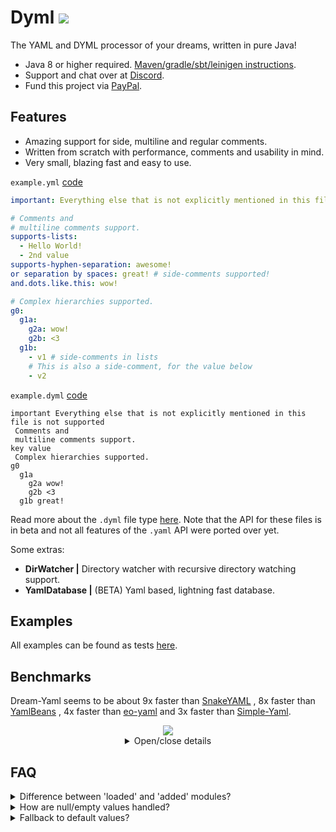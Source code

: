 # Dyml [![](https://jitpack.io/v/Osiris-Team/Dyml.svg)](https://jitpack.io/#Osiris-Team/Dyml)
The YAML and DYML processor of your dreams, written in pure Java! <br>
- Java 8 or higher required.
[Maven/gradle/sbt/leinigen instructions](https://jitpack.io/#Osiris-Team/Dyml/LATEST).
- Support and chat over at [Discord](https://discord.com/invite/GGNmtCC).
- Fund this project via [PayPal](https://www.paypal.com/donate?hosted_button_id=JNXQCWF2TF9W4).

## Features
- Amazing support for side, multiline and regular comments.
- Written from scratch with performance, comments and usability in mind.
- Very small, blazing fast and easy to use.

`example.yml` [code](src/test/java/examples/yaml/FeaturesExample.java)
```YAML
important: Everything else that is not explicitly mentioned in this file is not supported

# Comments and
# multiline comments support.
supports-lists: 
  - Hello World!
  - 2nd value
supports-hyphen-separation: awesome! 
or separation by spaces: great! # side-comments supported!
and.dots.like.this: wow!

# Complex hierarchies supported.
g0:
  g1a:
    g2a: wow!
    g2b: <3
  g1b:
    - v1 # side-comments in lists
    # This is also a side-comment, for the value below
    - v2
```

`example.dyml` [code](src/test/java/examples/dyml/FeaturesExample.java)
```DYML
important Everything else that is not explicitly mentioned in this file is not supported
 Comments and
 multiline comments support.
key value
 Complex hierarchies supported.
g0
  g1a
    g2a wow!
    g2b <3
  g1b great!
```
Read more about the `.dyml` file type [here](DYML-SPEC.md). Note
that the API for these files is in beta and not all features of the `.yaml` API 
were ported over yet.

Some extras:
 - **DirWatcher |** Directory watcher with recursive directory watching support.
 - **YamlDatabase |** (BETA) Yaml based, lightning fast database.

## Examples
All examples can be found as tests [here](src/test/java/examples).

## Benchmarks
Dream-Yaml seems to be about 9x faster than [SnakeYAML](https://bitbucket.org/asomov/snakeyaml/src/master/)
, 8x faster than [YamlBeans](https://github.com/EsotericSoftware/yamlbeans)
, 4x faster than [eo-yaml](https://github.com/decorators-squad/eo-yaml)
 and 3x faster than [Simple-Yaml](https://github.com/Carleslc/Simple-YAML).
<div align="center">
  <img src="https://i.imgur.com/rupU0Ea.png">
<details>
  <summary>Open/close details</summary>
<img src="https://i.imgur.com/Dvob5Ly.png">
</details>
</div>

## FAQ
<div>
<details>
  <summary>Difference between 'loaded' and 'added' modules?</summary>
The only difference, is that loaded modules cannot have default values set.
They are basically the raw output from your yaml file. In-Edit modules get created when you call the add() method. Their initial value is taken from the  
loaded module with the same keys.
</details>
<details>
  <summary>How are null/empty values handled?</summary>
<pre>
parent:
  key1:               # this value is null
  key2: ~             # not null, but a string
  key3: null          # not null, but a string
  key5: "null"        # not null, but a string
  key5: ""            # this value is null (note that if you disable the remove quotes post-processing option, this is a string("") and not empty, otherwise this gets turned into a null value)
</pre>
To sum it up: <b>Empty values do NOT exist. Null values exist. </b>
Note that null values are removed from the modules values list, in the post-processing part while parsing the yaml file.
You can disable it though, if you want.
</details>
<details>
  <summary>Fallback to default values?</summary>
When the 'real value' is null, return the default value.
This feature is enabled by default. You can change it for each individual module.
</details>
</div>
